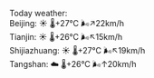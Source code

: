 Today weather:  
Beijing: ☀️   🌡️+27°C 🌬️↗22km/h  
Tianjin: ☀️   🌡️+26°C 🌬️↖15km/h  
Shijiazhuang: ☀️   🌡️+27°C 🌬️↖19km/h  
Tangshan: ☁️   🌡️+26°C 🌬️↑20km/h  
